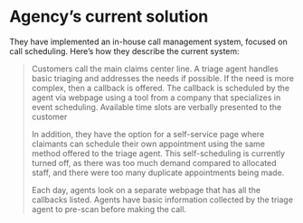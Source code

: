 # Agency’s current solution



They have implemented an in-house call management system, focused on call scheduling. Here’s how they describe the current system:

> Customers call the main claims center line. A triage agent handles basic triaging and addresses the needs if possible. If the need is more complex, then a callback is offered. The callback is scheduled by the agent via webpage using a tool from a company that specializes in event scheduling. Available time slots are verbally presented to the customer
>
> In addition, they have the option for a self-service page where claimants can schedule their own appointment using the same method offered to the triage agent. This self-scheduling is currently turned off, as there was too much demand compared to allocated staff, and there were too many duplicate appointments being made.
>
> Each day, agents look on a separate webpage that has all the callbacks listed. Agents have basic information collected by the triage agent to pre-scan before making the call.


